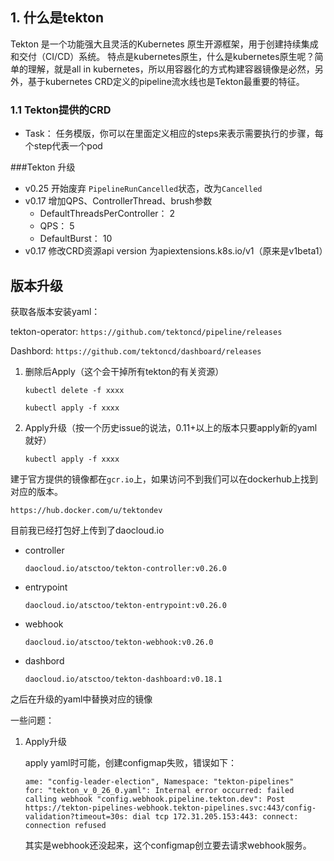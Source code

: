 ## 1. 什么是tekton

Tekton 是一个功能强大且灵活的Kubernetes 原生开源框架，用于创建持续集成和交付（CI/CD）系统。 特点是kubernetes原生，什么是kubernetes原生呢？简单的理解，就是all in kubernetes，所以用容器化的方式构建容器镜像是必然，另外，基于kubernetes CRD定义的pipeline流水线也是Tekton最重要的特征。

### 1.1 Tekton提供的CRD

- Task： 任务模版，你可以在里面定义相应的steps来表示需要执行的步骤，每个step代表一个pod


###Tekton 升级

- v0.25  开始废弃 `PipelineRunCancelled`状态，改为`Cancelled`
- v0.17  增加QPS、ControllerThread、brush参数
  - DefaultThreadsPerController： 2
  - QPS： 5
  - DefaultBurst： 10
- v0.17  修改CRD资源api version 为apiextensions.k8s.io/v1（原来是v1beta1）

## 版本升级

获取各版本安装yaml：

tekton-operator: `https://github.com/tektoncd/pipeline/releases`

Dashbord: `https://github.com/tektoncd/dashboard/releases`

1. 删除后Apply（这个会干掉所有tekton的有关资源）

   `kubectl delete -f xxxx`

   `kubectl apply -f xxxx`

2. Apply升级（按一个历史issue的说法，0.11+以上的版本只要apply新的yaml就好）

   `kubectl apply -f xxxx`

建于官方提供的镜像都在`gcr.io`上，如果访问不到我们可以在dockerhub上找到对应的版本。

```
https://hub.docker.com/u/tektondev
```

目前我已经打包好上传到了daocloud.io

- controller

   `daocloud.io/atsctoo/tekton-controller:v0.26.0`

- entrypoint 

   `daocloud.io/atsctoo/tekton-entrypoint:v0.26.0`

- webhook

   `daocloud.io/atsctoo/tekton-webhook:v0.26.0`

- dashbord

  ```
  daocloud.io/atsctoo/tekton-dashboard:v0.18.1
  ```

之后在升级的yaml中替换对应的镜像



一些问题：

1. Apply升级

   apply yaml时可能，创建configmap失败，错误如下：

   ```
   ame: "config-leader-election", Namespace: "tekton-pipelines"
   for: "tekton_v_0_26_0.yaml": Internal error occurred: failed calling webhook "config.webhook.pipeline.tekton.dev": Post https://tekton-pipelines-webhook.tekton-pipelines.svc:443/config-validation?timeout=30s: dial tcp 172.31.205.153:443: connect: connection refused
   ```

   其实是webhook还没起来，这个configmap创立要去请求webhook服务。









